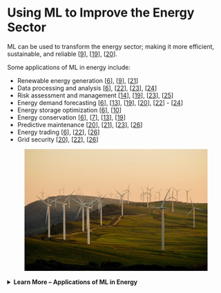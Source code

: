 # Using ML to Improve the Energy Sector

ML can be used to transform the energy sector; making it more efficient, sustainable, and reliable \[[9](https://pixelplex.io/blog/ai-energy-industry/)], \[[19](https://www.n-ix.com/artificial-intelligence-in-energy/)], \[[20](https://www.mdpi.com/2673-2688/4/2/22)].

Some applications of ML in energy include:

* Renewable energy generation \[[6](https://www.ey.com/en_ca/power-utilities/why-artificial-intelligence-is-a-game-changer-for-renewable-energy)], \[[9](https://pixelplex.io/blog/ai-energy-industry/)], \[[21](https://www.researchgate.net/publication/366824568_Unzipped_Energy_The_Use_of_AI_in_Energy_Systems)]
* Data processing and analysis \[[6](https://www.ey.com/en_ca/power-utilities/why-artificial-intelligence-is-a-game-changer-for-renewable-energy)], \[[22](https://www.frontiersin.org/articles/10.3389/fenrg.2023.1071291/full)], \[[23](https://www.mdpi.com/1996-1073/16/8/3309)], \[[24](https://www.researchgate.net/publication/350071340_Automated_prediction_system_of_household_energy_consumption_in_cities_using_web_crawler_and_optimized_artificial_intelligence)]
* Risk assessment and management \[[14](https://www.sciencedirect.com/science/article/pii/S2211467X22002115)], \[[19](https://www.n-ix.com/artificial-intelligence-in-energy/)], \[[23](https://www.mdpi.com/1996-1073/16/8/3309)], \[[25](https://www.mdpi.com/1996-1073/15/12/4427)]
* Energy demand forecasting \[[6](https://www.ey.com/en_ca/power-utilities/why-artificial-intelligence-is-a-game-changer-for-renewable-energy)], \[[13](https://www.sciencedirect.com/science/article/pii/S2666546822000441)], \[[19](https://www.n-ix.com/artificial-intelligence-in-energy/)], \[[20](https://www.mdpi.com/2673-2688/4/2/22)], \[[22](https://www.frontiersin.org/articles/10.3389/fenrg.2023.1071291/full)] - \[[24](https://www.researchgate.net/publication/350071340_Automated_prediction_system_of_household_energy_consumption_in_cities_using_web_crawler_and_optimized_artificial_intelligence)]
* Energy storage optimization \[[6](https://www.ey.com/en_ca/power-utilities/why-artificial-intelligence-is-a-game-changer-for-renewable-energy)], \[[10](https://www.sciencedirect.com/science/article/pii/S2405959523000644)]
* Energy conservation \[[6](https://www.ey.com/en_ca/power-utilities/why-artificial-intelligence-is-a-game-changer-for-renewable-energy)], \[[7](https://www.sciencedirect.com/science/article/pii/S0306261921001409)], \[[13](https://www.sciencedirect.com/science/article/pii/S2666546822000441)], \[[19](https://www.n-ix.com/artificial-intelligence-in-energy/)]
* Predictive maintenance \[[20](https://www.mdpi.com/2673-2688/4/2/22)], \[[21](https://www.researchgate.net/publication/366824568_Unzipped_Energy_The_Use_of_AI_in_Energy_Systems)], \[[23](https://www.mdpi.com/1996-1073/16/8/3309)], \[[26](https://www.energyrev.org.uk/media/1985/energyrev_aiandethics_final_202207.pdf)]
* Energy trading \[[6](https://www.ey.com/en_ca/power-utilities/why-artificial-intelligence-is-a-game-changer-for-renewable-energy)], \[[22](https://www.frontiersin.org/articles/10.3389/fenrg.2023.1071291/full)], \[[26](https://www.energyrev.org.uk/media/1985/energyrev_aiandethics_final_202207.pdf)]
* Grid security \[[20](https://www.mdpi.com/2673-2688/4/2/22)], \[[22](https://www.frontiersin.org/articles/10.3389/fenrg.2023.1071291/full)], \[[26](https://www.energyrev.org.uk/media/1985/energyrev_aiandethics_final_202207.pdf)]

<figure><img src="../.gitbook/assets/Picture6.png" alt=""><figcaption></figcaption></figure>

<details>

<summary><strong>Learn More – Applications of ML in Energy</strong></summary>

* **Renewable Energy Generation:** ML can be used to analyze historical weather patterns, solar radiation, wind speed, and other relevant data to accurately predict renewable energy generation \[[6](https://www.ey.com/en_ca/power-utilities/why-artificial-intelligence-is-a-game-changer-for-renewable-energy)]. This information helps grid operators and energy companies optimize the integration of intermittent energy sources like solar and wind power into the grid, ensuring a stable and reliable energy supply \[[6](https://www.ey.com/en_ca/power-utilities/why-artificial-intelligence-is-a-game-changer-for-renewable-energy)], \[[9](https://pixelplex.io/blog/ai-energy-industry/)], \[[21](https://www.researchgate.net/publication/366824568_Unzipped_Energy_The_Use_of_AI_in_Energy_Systems)].

- **Data Processing and Analysis:** ML systems have the capability to process massive and complex data sets in real time \[[22](https://www.frontiersin.org/articles/10.3389/fenrg.2023.1071291/full)]. By leveraging advanced models and machine learning techniques, ML can analyze historical data, current energy consumption patterns, weather conditions, and other relevant factors \[[6](https://www.ey.com/en_ca/power-utilities/why-artificial-intelligence-is-a-game-changer-for-renewable-energy)], \[[27](https://www.sciencedirect.com/science/article/abs/pii/S0378778821007623)], \[[23](https://www.mdpi.com/1996-1073/16/8/3309)]. This enables energy companies and policymakers to make informed decisions based on data-driven insights \[[6](https://www.ey.com/en_ca/power-utilities/why-artificial-intelligence-is-a-game-changer-for-renewable-energy)], \[[24](https://www.researchgate.net/publication/350071340_Automated_prediction_system_of_household_energy_consumption_in_cities_using_web_crawler_and_optimized_artificial_intelligence)].

* **Risk Assessment and Management:** ML can assist in assessing risks and uncertainties associated with the energy sector \[[14](https://www.sciencedirect.com/science/article/pii/S2211467X22002115)], \[[25](https://www.mdpi.com/1996-1073/15/12/4427)]. By considering various factors such as market conditions, regulatory changes, and environmental impacts, ML models can help energy companies identify potential risks and develop strategies to mitigate them \[[19](https://www.n-ix.com/artificial-intelligence-in-energy/)], \[[23](https://www.mdpi.com/1996-1073/16/8/3309)], \[[25](https://www.mdpi.com/1996-1073/15/12/4427)].

- **Energy Demand Forecasting:** ML models can analyze historical energy consumption patterns, weather data, and other relevant factors to accurately forecast future energy demand \[[6](https://www.ey.com/en_ca/power-utilities/why-artificial-intelligence-is-a-game-changer-for-renewable-energy)], \[[13](https://www.sciencedirect.com/science/article/pii/S2666546822000441)], \[[20](https://www.mdpi.com/2673-2688/4/2/22)], \[[22](https://www.frontiersin.org/articles/10.3389/fenrg.2023.1071291/full)], \[[23](https://www.mdpi.com/1996-1073/16/8/3309)]. This helps energy companies plan their production and distribution strategies, optimize resource allocation, match supply with demand, and avoid energy shortages or excess capacity \[[6](https://www.ey.com/en_ca/power-utilities/why-artificial-intelligence-is-a-game-changer-for-renewable-energy)], \[[13](https://www.sciencedirect.com/science/article/pii/S2666546822000441)], \[[19](https://www.n-ix.com/artificial-intelligence-in-energy/)], \[[23](https://www.mdpi.com/1996-1073/16/8/3309)], \[[24](https://www.researchgate.net/publication/350071340_Automated_prediction_system_of_household_energy_consumption_in_cities_using_web_crawler_and_optimized_artificial_intelligence)].

* **Energy Storage Optimization:** ML can optimize the operation of energy storage systems, such as batteries \[[6](https://www.ey.com/en_ca/power-utilities/why-artificial-intelligence-is-a-game-changer-for-renewable-energy)]. By analyzing historical data, energy prices, and demand patterns, ML models can determine the optimal charging and discharging strategies for energy storage, maximizing its efficiency and cost-effectiveness. \[[6](https://www.ey.com/en_ca/power-utilities/why-artificial-intelligence-is-a-game-changer-for-renewable-energy)], \[[10](https://www.sciencedirect.com/science/article/pii/S2405959523000644)].

- **Energy Conservation:** ML can help identify energy-saving opportunities in buildings and industrial processes \[[13](https://www.sciencedirect.com/science/article/pii/S2666546822000441)]. ML models can analyze energy consumption patterns, identify inefficiencies, and recommend energy-saving measures \[[6](https://www.ey.com/en_ca/power-utilities/why-artificial-intelligence-is-a-game-changer-for-renewable-energy)], \[[7](https://www.sciencedirect.com/science/article/pii/S0306261921001409)], \[[19](https://www.n-ix.com/artificial-intelligence-in-energy/)]. ML-enabled smart thermostats, lighting systems, and appliances can optimize energy usage based on occupancy patterns and user preferences \[[7](https://www.sciencedirect.com/science/article/pii/S0306261921001409)], \[[13](https://www.sciencedirect.com/science/article/pii/S2666546822000441)], \[[19](https://www.n-ix.com/artificial-intelligence-in-energy/)].

* **Predictive Maintenance:** ML can enable predictive maintenance in energy infrastructure \[[20](https://www.mdpi.com/2673-2688/4/2/22)], \[[21](https://www.researchgate.net/publication/366824568_Unzipped_Energy_The_Use_of_AI_in_Energy_Systems)], \[[23](https://www.mdpi.com/1996-1073/16/8/3309)], \[[26](https://www.energyrev.org.uk/media/1985/energyrev_aiandethics_final_202207.pdf)]. By analyzing sensor data and historical maintenance records, ML models can detect early signs of equipment failure, predict maintenance needs, and schedule maintenance activities proactively \[[20](https://www.mdpi.com/2673-2688/4/2/22)], \[[21](https://www.researchgate.net/publication/366824568_Unzipped_Energy_The_Use_of_AI_in_Energy_Systems)], \[[23](https://www.mdpi.com/1996-1073/16/8/3309)], \[[26](https://www.energyrev.org.uk/media/1985/energyrev_aiandethics_final_202207.pdf)]. This helps prevent interruptions in power output which is costly and dangerous \[[21](https://www.researchgate.net/publication/366824568_Unzipped_Energy_The_Use_of_AI_in_Energy_Systems)].

- **Energy Trading:** ML can support energy trading and pricing decisions \[[6](https://www.ey.com/en_ca/power-utilities/why-artificial-intelligence-is-a-game-changer-for-renewable-energy)], \[[22](https://www.frontiersin.org/articles/10.3389/fenrg.2023.1071291/full)], \[[26](https://www.energyrev.org.uk/media/1985/energyrev_aiandethics_final_202207.pdf)]. ML models can analyze market data, historical prices, and demand forecasts to optimize energy trading strategies, predict price fluctuations, and support energy market participants in making informed decisions \[[6](https://www.ey.com/en_ca/power-utilities/why-artificial-intelligence-is-a-game-changer-for-renewable-energy)], \[[22](https://www.frontiersin.org/articles/10.3389/fenrg.2023.1071291/full)], \[[25](https://www.mdpi.com/1996-1073/15/12/4427)].

* **Grid Security:** ML can enhance the security and resilience of energy grids against cyber threats and physical attacks \[[26](https://www.energyrev.org.uk/media/1985/energyrev_aiandethics_final_202207.pdf)]. ML models can monitor network traffic, detect anomalies, and quickly respond to security breaches \[[20](https://www.mdpi.com/2673-2688/4/2/22)], \[[22](https://www.frontiersin.org/articles/10.3389/fenrg.2023.1071291/full)].

&#x20;

</details>
